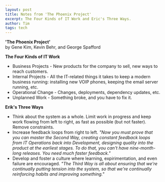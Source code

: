 ```yaml
---
layout: post
title: Notes from 'The Phoenix Project'
excerpt: The Four Kinds of IT Work and Eric's Three Ways.
author: Tim
tags: tech
---
```


**'The Phoenix Project'**  
by Gene Kim, Kevin Behr, and George Spafford  

**The Four Kinds of IT Work**  
* Business Projects - New products for the company to sell, new ways to reach customers.  
* Internal Projects - All the IT-related things it takes to keep a modern business running: installing new VOIP phones, keeping the email server running, etc.  
* Operational Change - Changes, deployments, dependency updates, etc.  
* Unplanned Work - Something broke, and you have to fix it.  

**Erik's Three Ways**  
* Think about the system as a whole. Limit work in progress and keep work flowing from left to right, as fast as possible (but not faster). Remove constraints.  
* Increase feedback loops from right to left. *"Now you must prove that you can master the Second Way, creating constant feedback loops from IT Operations back into Development, designing quality into the product at the earliest stages. To do that, you can't have nine-month-long releases. You need much faster feedback."*  
* Develop and foster a culture where learning, expirimentation, and even failure are encouraged. *"The Third Way is all about ensuring that we're continually putting tension into the system, so that we're continually reinforcing habits and improving something."*  